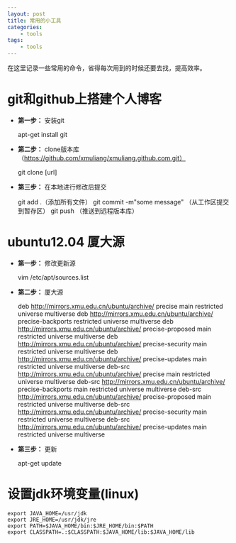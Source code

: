 ```yaml
--- 
layout: post
title: 常用的小工具
categories:
    - tools
tags:
    - tools
---
```


在这里记录一些常用的命令，省得每次用到的时候还要去找，提高效率。

# git和github上搭建个人博客

- **第一步：** 安装git 
	
	apt-get install git

- **第二步：** clone版本库（https://github.com/xmuliang/xmuliang.github.com.git）

	git clone [url]

- **第三步：** 在本地进行修改后提交
	
	git add .（添加所有文件）
	git commit -m"some message" （从工作区提交到暂存区）
	git push （推送到远程版本库）

# ubuntu12.04 厦大源

- **第一步：** 修改更新源

	vim /etc/apt/sources.list

- **第二步：** 厦大源

	deb http://mirrors.xmu.edu.cn/ubuntu/archive/ precise main restricted universe multiverse
	deb http://mirrors.xmu.edu.cn/ubuntu/archive/ precise-backports restricted universe multiverse
	deb http://mirrors.xmu.edu.cn/ubuntu/archive/ precise-proposed main restricted universe multiverse
	deb http://mirrors.xmu.edu.cn/ubuntu/archive/ precise-security main restricted universe multiverse
	deb http://mirrors.xmu.edu.cn/ubuntu/archive/ precise-updates main restricted universe multiverse
	deb-src http://mirrors.xmu.edu.cn/ubuntu/archive/ precise main restricted universe multiverse
	deb-src http://mirrors.xmu.edu.cn/ubuntu/archive/ precise-backports main restricted universe multiverse
	deb-src http://mirrors.xmu.edu.cn/ubuntu/archive/ precise-proposed main restricted universe multiverse
	deb-src http://mirrors.xmu.edu.cn/ubuntu/archive/ precise-security main restricted universe multiverse
	deb-src http://mirrors.xmu.edu.cn/ubuntu/archive/ precise-updates main restricted universe multiverse

- **第三步：** 更新
	
	apt-get update

# 设置jdk环境变量(linux)

	export JAVA_HOME=/usr/jdk
	export JRE_HOME=/usr/jdk/jre
	export PATH=$JAVA_HOME/bin:$JRE_HOME/bin:$PATH
	export CLASSPATH=.:$CLASSPATH:$JAVA_HOME/lib:$JAVA_HOME/lib
















































